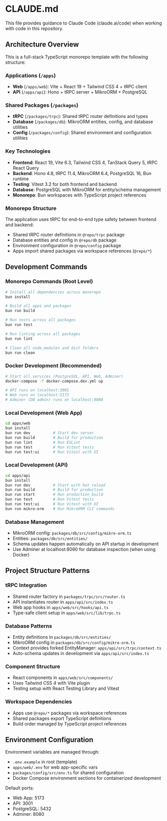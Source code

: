 # CLAUDE.md

This file provides guidance to Claude Code (claude.ai/code) when working with code in this repository.

## Architecture Overview

This is a full-stack TypeScript monorepo template with the following structure:

### Applications (`/apps`)
- **Web** (`/apps/web`): Vite + React 19 + Tailwind CSS 4 + tRPC client
- **API** (`/apps/api`): Hono + tRPC server + MikroORM + PostgreSQL

### Shared Packages (`/packages`)
- **tRPC** (`/packages/trpc`): Shared tRPC router definitions and types
- **Database** (`/packages/db`): MikroORM entities, config, and database utilities
- **Config** (`/packages/config`): Shared environment and configuration utilities

### Key Technologies

- **Frontend**: React 19, Vite 6.3, Tailwind CSS 4, TanStack Query 5, tRPC React Query
- **Backend**: Hono 4.8, tRPC 11.4, MikroORM 6.4, PostgreSQL 16, Bun runtime
- **Testing**: Vitest 3.2 for both frontend and backend
- **Database**: PostgreSQL with MikroORM for entity/schema management
- **Monorepo**: Bun workspaces with TypeScript project references

### Monorepo Structure

The application uses tRPC for end-to-end type safety between frontend and backend:
- Shared tRPC router definitions in `@repo/trpc` package
- Database entities and config in `@repo/db` package  
- Environment configuration in `@repo/config` package
- Apps import shared packages via workspace references (`@repo/*`)

## Development Commands

### Monorepo Commands (Root Level)
```bash
# Install all dependencies across monorepo
bun install

# Build all apps and packages
bun run build

# Run tests across all packages
bun run test

# Run linting across all packages
bun run lint

# Clean all node_modules and dist folders
bun run clean
```

### Docker Development (Recommended)
```bash
# Start all services (PostgreSQL, API, Web, Adminer)
docker-compose -f docker-compose.dev.yml up

# API runs on localhost:3001
# Web runs on localhost:5173  
# Adminer (DB admin) runs on localhost:8080
```

### Local Development (Web App)
```bash
cd apps/web
bun install
bun run dev          # Start dev server
bun run build        # Build for production
bun run lint         # Run ESLint
bun run test         # Run Vitest tests
bun run test:ui      # Run Vitest with UI
```

### Local Development (API)
```bash
cd apps/api
bun install
bun run dev          # Start with hot reload
bun run build        # Build for production
bun run start        # Run production build
bun run test         # Run Vitest tests
bun run test:ui      # Run Vitest with UI
bun run mikro-orm    # Run MikroORM CLI commands
```

### Database Management
- MikroORM config: `packages/db/src/config/mikro-orm.ts`
- Entities: `packages/db/src/entities/`
- Schema updates happen automatically on API startup in development
- Use Adminer at localhost:8080 for database inspection (when using Docker)

## Project Structure Patterns

### tRPC Integration
- Shared router factory in `packages/trpc/src/router.ts`
- API instantiates router in `apps/api/src/index.ts`
- Web app hooks in `apps/web/src/hooks/api.ts`
- Type-safe client setup in `apps/web/src/lib/trpc.ts`

### Database Patterns
- Entity definitions in `packages/db/src/entities/`
- MikroORM config in `packages/db/src/config/mikro-orm.ts`
- Context provides forked EntityManager: `apps/api/src/trpc/context.ts`
- Auto-schema updates in development via `apps/api/src/index.ts`

### Component Structure
- React components in `apps/web/src/components/`
- Uses Tailwind CSS 4 with Vite plugin
- Testing setup with React Testing Library and Vitest

### Workspace Dependencies
- Apps use `@repo/*` packages via workspace references
- Shared packages export TypeScript definitions
- Build order managed by TypeScript project references

## Environment Configuration

Environment variables are managed through:
- `.env.example` in root (template)
- `apps/web/.env` for web app-specific vars
- `packages/config/src/env.ts` for shared configuration
- Docker Compose environment sections for containerized development

Default ports:
- Web App: 5173
- API: 3001  
- PostgreSQL: 5432
- Adminer: 8080